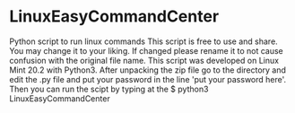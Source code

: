 # LinuxEasyCommandCenter
Python script to run linux commands
This script is free to use and share. You may change it to your liking.
If changed please rename it to not cause confusion with the original file name.
This script was developed on Linux Mint 20.2 with Python3.
After unpacking the zip file go to the directory and edit the .py
file and put your password in the line 'put your password here'.
Then you can run the scipt by typing at the $ python3 LinuxEasyCommandCenter
